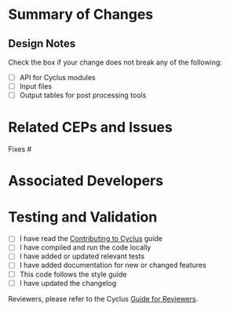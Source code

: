 <!-- If this PR adds a CEP, do not repeat all of the information in the CEP document in the summary. Instead, provide a short description of the CEP's purpose.  -->

# Summary of Changes
<!--- In one or more sentences, describe the PR you are submitting. -->


## Design Notes
<!--- Describe any design decisions or trade-offs you made. -->


Check the box if your change does not break any of the following:
- [ ] API for Cyclus modules
- [ ] Input files
- [ ] Output tables for post processing tools

# Related CEPs and Issues
<!--- Reference the issue that this PR closes, any related CEPs, and describe how this PR contributes to or addresses the problem. -->
Fixes #


# Associated Developers
<!--- Please mention any developers who should be alerted of this PR. -->



# Testing and Validation
<!--- Describe how this change was tested. -->


- [ ] I have read the [Contributing to Cyclus](https://fuelcycle.org/kernel/contributing_to_cyclus.html) guide
- [ ] I have compiled and run the code locally
- [ ] I have added or updated relevant tests
- [ ] I have added documentation for new or changed features
- [ ] This code follows the style guide
- [ ] I have updated the changelog

Reviewers, please refer to the Cyclus [Guide for Reviewers](https://fuelcycle.org/kernel/pr_review.html).